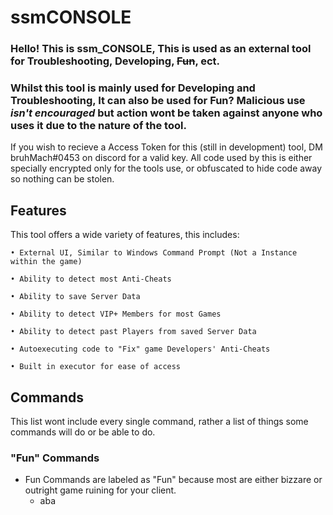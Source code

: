 # ssmCONSOLE


### Hello! This is ssm_CONSOLE, This is used as an external tool for Troubleshooting, Developing, ~~Fun~~, ect.
### Whilst this tool is mainly used for Developing and Troubleshooting, It can also be used for Fun? Malicious use ***isn't encouraged*** but action wont be taken against anyone who uses it due to the nature of the tool. 

If you wish to recieve a Access Token for this (still in development) tool, DM bruhMach#0453 on discord for a valid key. All code used by this is either specially encrypted only for the tools use, or obfuscated to hide code away so nothing can be stolen.


## Features

This tool offers a wide variety of features, this includes:

`• External UI, Similar to Windows Command Prompt (Not a Instance within the game)`

`• Ability to detect most Anti-Cheats`

`• Ability to save Server Data`

`• Ability to detect VIP+ Members for most Games`

`• Ability to detect past Players from saved Server Data`

`• Autoexecuting code to "Fix" game Developers' Anti-Cheats`

`• Built in executor for ease of access`

## Commands

This list wont include every single command, rather a list of things some commands will do or be able to do.

### "Fun" Commands
  - Fun Commands are labeled as "Fun" because most are either bizzare or outright game ruining for your client.
    - aba
